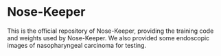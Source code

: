# Nose-Keeper
This is the official repository of Nose-Keeper, providing the training code and weights used by Nose-Keeper. We also provided some endoscopic images of nasopharyngeal carcinoma for testing.
